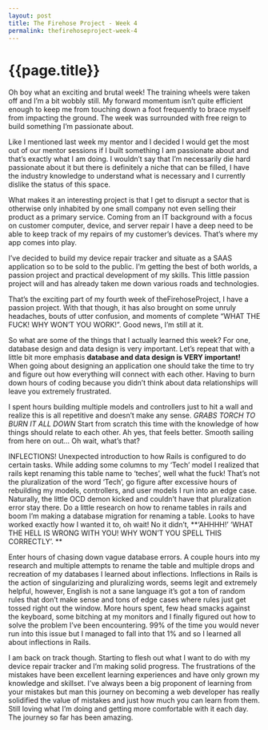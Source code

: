 ```yaml
---
layout: post
title: The Firehose Project - Week 4
permalink: thefirehoseproject-week-4
---
```


# {{page.title}}

Oh boy what an exciting and brutal week! The training wheels were taken off and I’m a bit wobbly still. My forward momentum isn’t quite efficient enough to keep me from touching down a foot frequently to brace myself from impacting the ground. The week was surrounded with free reign to build something I’m passionate about.

Like I mentioned last week my mentor and I decided I would get the most out of our mentor sessions if I built something I am passionate about and that’s exactly what I am doing. I wouldn’t say that I’m necessarily die hard passionate about it but there is definitely a niche that can be filled, I have the industry knowledge to understand what is necessary and I currently dislike the status of this space.

What makes it an interesting project is that I get to disrupt a sector that is otherwise only inhabited by one small company not even selling their product as a primary service. Coming from an IT background with a focus on customer computer, device, and server repair I have a deep need to be able to keep track of my repairs of my customer’s devices. That’s where my app comes into play.

I’ve decided to build my device repair tracker and situate as a SAAS application so to be sold to the public. I’m getting the best of both worlds, a passion project and practical development of my skills. This little passion project will and has already taken me down various roads and technologies.

That’s the exciting part of my fourth week of theFirehoseProject, I have a passion project. With that though, it has also brought on some unruly headaches, bouts of utter confusion, and moments of complete “WHAT THE FUCK! WHY WON’T YOU WORK!”. Good news, I’m still at it.

So what are some of the things that I actually learned this week? For one, database design and data design is very important. Let’s repeat that with a little bit more emphasis **database and data design is VERY important!** When going about designing an application one should take the time to try and figure out how everything will connect with each other. Having to burn down hours of coding because you didn’t think about data relationships will leave you extremely frustrated.

I spent hours building multiple models and controllers just to hit a wall and realize this is all repetitive and doesn’t make any sense. *GRABS TORCH TO BURN IT ALL DOWN* Start from scratch this time with the knowledge of how things should relate to each other. Ah yes, that feels better. Smooth sailing from here on out… Oh wait, what’s that?

INFLECTIONS! Unexpected introduction to how Rails is configured to do certain tasks. While adding some columns to my ‘Tech’ model I realized that rails kept renaming this table name to ‘teches’, well what the fuck! That’s not the pluralization of the word ‘Tech’, go figure after excessive hours of rebuilding my models, controllers, and user models I run into an edge case.
Naturally, the little OCD demon kicked and couldn’t have that pluralization error stay there. Do a little research on how to rename tables in rails and boom I’m making a database migration for renaming a table. Looks to have worked exactly how I wanted it to, oh wait! No it didn’t, **‘AHHHH!’ ‘WHAT THE HELL IS WRONG WITH YOU! WHY WON’T YOU SPELL THIS CORRECTLY’. **

Enter hours of chasing down vague database errors. A couple hours into my research and multiple attempts to rename the table and multiple drops and recreation of my databases I learned about inflections. Inflections in Rails is the action of singularizing and pluralizing words, seems legit and extremely helpful, however, English is not a sane language it’s got a ton of random rules that don’t make sense and tons of edge cases where rules just get tossed right out the window. More hours spent, few head smacks against the keyboard, some bitching at my monitors and I finally figured out how to solve the problem I’ve been encountering. 99% of the time you would never run into this issue but I managed to fall into that 1% and so I learned all about inflections in Rails.

I am back on track though. Starting to flesh out what I want to do with my device repair tracker and I’m making solid progress. The frustrations of the mistakes have been excellent learning experiences and have only grown my knowledge and skillset. I’ve always been a big proponent of learning from your mistakes but man this journey on becoming a web developer has really solidified the value of mistakes and just how much you can learn from them. Still loving what I’m doing and getting more comfortable with it each day. The journey so far has been amazing.
